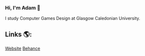 ### Hi, I'm Adam 👋

I study Computer Games Design at Glasgow Caledonian University.

## Links 🌎:
<a href="https://www.albsouladam.xyz/"> Website</a>
<a href="https://www.behance.net/adamalbsoul/"> Behance</a>
